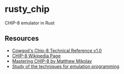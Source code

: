 # rusty_chip

CHIP-8 emulator in Rust

## Resources

- [Cowgod's Chip-8 Technical Reference v1.0](http://devernay.free.fr/hacks/chip8/C8TECH10.HTM)
- [CHIP-8 Wikipedia Page](https://en.wikipedia.org/wiki/CHIP-8)
- [Mastering CHIP-8 by Matthew Mikolay](http://mattmik.com/files/chip8/mastering/chip8.html)
- [Study of the techniques for emulation programming](http://www.codeslinger.co.uk/files/emu.pdf)
